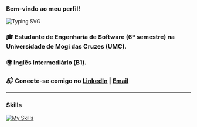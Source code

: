 
  
### Bem-vindo ao meu perfil!  

![Typing SVG](https://readme-typing-svg.demolab.com?font=Fira+Code&weight=500&size=22&pause=1000&color=2AA889&center=true&vCenter=true&width=500&lines=Backend+Developer;Java+%7C+Spring+Boot+%7C+SQL;Docker+%7C+AWS+%7C+Microservices;Sempre+evoluindo+%F0%9F%9A%80)

### 🎓 Estudante de Engenharia de Software (6º semestre) na Universidade de Mogi das Cruzes (UMC).  
### 🌍 Inglês intermediário (B1).  
### 📬 Conecte-se comigo no [LinkedIn](https://www.linkedin.com/in/gustavokowalski/) | [Email](mailto:kkowalskigustavo@gmail.com)  

<hr>

### Skills

[![My Skills](https://skillicons.dev/icons?i=java,spring,postgres,docker,aws,git,githubactions,rabbitmq,junit)](https://skillicons.dev)





